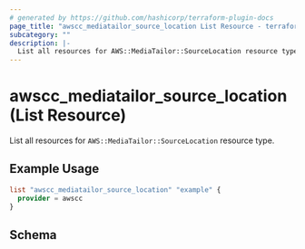 ```yaml
---
# generated by https://github.com/hashicorp/terraform-plugin-docs
page_title: "awscc_mediatailor_source_location List Resource - terraform-provider-awscc"
subcategory: ""
description: |-
  List all resources for AWS::MediaTailor::SourceLocation resource type.
---
```


# awscc_mediatailor_source_location (List Resource)

List all resources for `AWS::MediaTailor::SourceLocation` resource type.

## Example Usage

```terraform
list "awscc_mediatailor_source_location" "example" {
  provider = awscc
}
```

<!-- schema generated by tfplugindocs -->
## Schema
